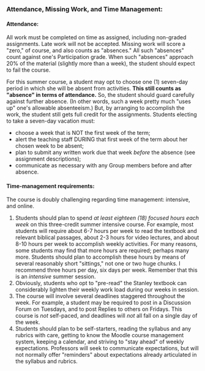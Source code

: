 ### Attendance, Missing Work, and Time Management: 

#### Attendance:

All work must be completed on time as assigned, including non-graded assignments. Late work will not be accepted. Missing work will score a "zero," of course, and also counts as "absences." All such "absences" count against one's Participation grade. When such "absences" approach 20% of the material (slightly more than a week), the student should expect to fail the course.

For this summer course, a student may opt to choose one (1) seven-day period in which she will be absent from activities. **This still counts as "absence" in terms of attendance.** So, the student should guard carefully against further absence. (In other words, such a week pretty much "uses up" one's allowable absenteeism.) But, by arranging to accomplish the work, the student still gets full credit for the assignments. Students electing to take a seven-day vacation must: 

* choose a week that is NOT the first week of the term;
* alert the teaching staff DURING that first week of the term about her chosen week to be absent;
* plan to submit any written work due that week *before* the absence (see assignment descriptions);
* communicate as necessary with any Group members before and after absence.


#### Time-management requirements:

The course is doubly challenging regarding time management: intensive, and online.

1. Students should plan to spend *at least eighteen (18) focused hours each week* on this three-credit summer intensive course. For example, most students will require about 6-7 hours per week to read the textbook and relevant biblical passages, about 2-3 hours for video lectures, and about 8-10 hours per week to accomplish weekly activities. For many reasons, some students may find that more hours are required; perhaps many more. Students should plan to accomplish these hours by means of several reasonably short "sittings," not one or two huge chunks. I recommend three hours per day, six days per week. Remember that this is an *intensive* summer session.
2. Obviously, students who opt to "pre-read" the Stanley textbook can considerably lighten their weekly work load during our weeks in session.
3. The course will involve several deadlines staggered throughout the week. For example, a student may be required to post in a Discussion Forum on Tuesdays, and to post Replies to others on Fridays. This course is *not* self-paced, and deadlines will *not* all fall on a single day of the week.
4. Students should plan to be self-starters, reading the syllabus and any rubrics with care, getting to know the Moodle course management system, keeping a calendar, and striving to "stay ahead" of weekly expectations. Professors will seek to communicate expectations, but will not normally offer "reminders" about expectations already articulated in the syllabus and rubrics.